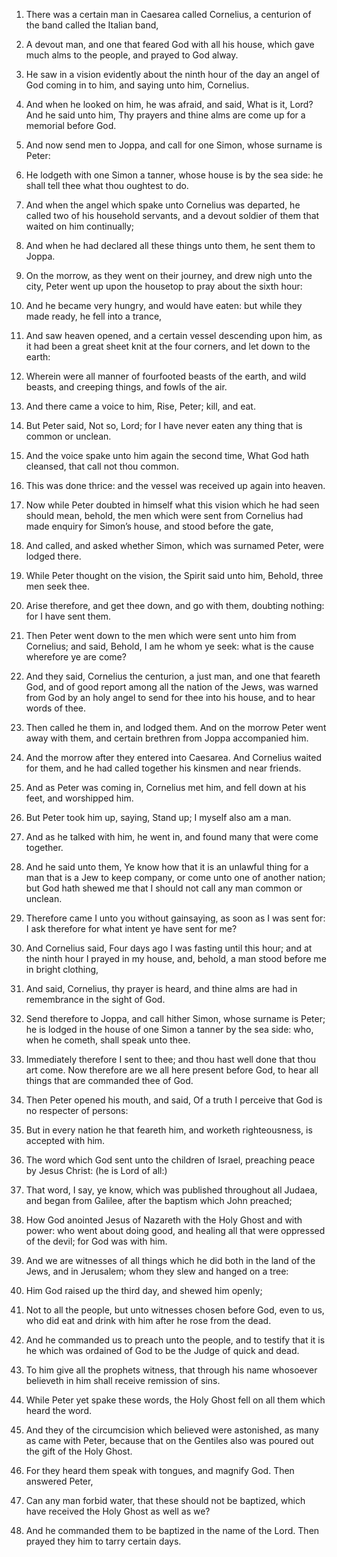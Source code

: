 1. There was a certain man in Caesarea called Cornelius, a centurion
of the band called the Italian band,

2. A devout man, and one that
feared God with all his house, which gave much alms to the people, and
prayed to God alway.

3. He saw in a vision evidently about the ninth hour of the day an
angel of God coming in to him, and saying unto him, Cornelius.

4. And when he looked on him, he was afraid, and said, What is it,
Lord? And he said unto him, Thy prayers and thine alms are come up
for a memorial before God.

5. And now send men to Joppa, and call for one Simon, whose surname
is Peter:

6. He lodgeth with one Simon a tanner, whose house is by
the sea side: he shall tell thee what thou oughtest to do.

7. And when the angel which spake unto Cornelius was departed, he
called two of his household servants, and a devout soldier of them
that waited on him continually;

8. And when he had declared all
these things unto them, he sent them to Joppa.

9. On the morrow, as they went on their journey, and drew nigh unto
the city, Peter went up upon the housetop to pray about the sixth
hour:

10. And he became very hungry, and would have eaten: but while
they made ready, he fell into a trance,

11. And saw heaven opened,
and a certain vessel descending upon him, as it had been a great sheet
knit at the four corners, and let down to the earth:

12. Wherein
were all manner of fourfooted beasts of the earth, and wild beasts,
and creeping things, and fowls of the air.

13. And there came a voice to him, Rise, Peter; kill, and eat.

14. But Peter said, Not so, Lord; for I have never eaten any thing
that is common or unclean.

15. And the voice spake unto him again the second time, What God
hath cleansed, that call not thou common.

16. This was done thrice: and the vessel was received up again into
heaven.

17. Now while Peter doubted in himself what this vision which he had
seen should mean, behold, the men which were sent from Cornelius had
made enquiry for Simon’s house, and stood before the gate,

18. And
called, and asked whether Simon, which was surnamed Peter, were lodged
there.

19. While Peter thought on the vision, the Spirit said unto him,
Behold, three men seek thee.

20. Arise therefore, and get thee down, and go with them, doubting
nothing: for I have sent them.

21. Then Peter went down to the men which were sent unto him from
Cornelius; and said, Behold, I am he whom ye seek: what is the cause
wherefore ye are come?

22. And they said, Cornelius the centurion,
a just man, and one that feareth God, and of good report among all the
nation of the Jews, was warned from God by an holy angel to send for
thee into his house, and to hear words of thee.

23. Then called he them in, and lodged them. And on the morrow Peter
went away with them, and certain brethren from Joppa accompanied him.

24. And the morrow after they entered into Caesarea. And Cornelius
waited for them, and he had called together his kinsmen and near
friends.

25. And as Peter was coming in, Cornelius met him, and fell down at
his feet, and worshipped him.

26. But Peter took him up, saying, Stand up; I myself also am a man.

27. And as he talked with him, he went in, and found many that were
come together.

28. And he said unto them, Ye know how that it is an unlawful thing
for a man that is a Jew to keep company, or come unto one of another
nation; but God hath shewed me that I should not call any man common
or unclean.

29. Therefore came I unto you without gainsaying, as soon as I was
sent for: I ask therefore for what intent ye have sent for me?

30. And Cornelius said, Four days ago I was fasting until this hour; and
at the ninth hour I prayed in my house, and, behold, a man stood
before me in bright clothing,

31. And said, Cornelius, thy prayer is
heard, and thine alms are had in remembrance in the sight of God.

32. Send therefore to Joppa, and call hither Simon, whose surname is
Peter; he is lodged in the house of one Simon a tanner by the sea
side: who, when he cometh, shall speak unto thee.

33. Immediately therefore I sent to thee; and thou hast well done
that thou art come. Now therefore are we all here present before God,
to hear all things that are commanded thee of God.

34. Then Peter opened his mouth, and said, Of a truth I perceive
that God is no respecter of persons:

35. But in every nation he that
feareth him, and worketh righteousness, is accepted with him.

36. The word which God sent unto the children of Israel, preaching
peace by Jesus Christ: (he is Lord of all:)

37. That word, I say, ye
know, which was published throughout all Judaea, and began from
Galilee, after the baptism which John preached;

38. How God anointed
Jesus of Nazareth with the Holy Ghost and with power: who went about
doing good, and healing all that were oppressed of the devil; for God
was with him.

39. And we are witnesses of all things which he did both in the land
of the Jews, and in Jerusalem; whom they slew and hanged on a tree:

40. Him God raised up the third day, and shewed him openly;

41. Not to all the people, but unto witnesses chosen before God, even to
us, who did eat and drink with him after he rose from the dead.

42. And he commanded us to preach unto the people, and to testify
that it is he which was ordained of God to be the Judge of quick and
dead.

43. To him give all the prophets witness, that through his name
whosoever believeth in him shall receive remission of sins.

44. While Peter yet spake these words, the Holy Ghost fell on all
them which heard the word.

45. And they of the circumcision which believed were astonished, as
many as came with Peter, because that on the Gentiles also was poured
out the gift of the Holy Ghost.

46. For they heard them speak with tongues, and magnify God. Then
answered Peter,

47. Can any man forbid water, that these should not
be baptized, which have received the Holy Ghost as well as we?

48. And he commanded them to be baptized in the name of the Lord. Then
prayed they him to tarry certain days.